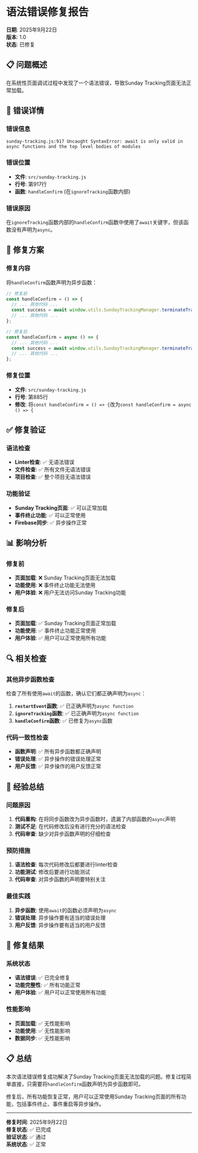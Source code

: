 # 语法错误修复报告

**日期**: 2025年9月22日  
**版本**: 1.0  
**状态**: 已修复  

## 📋 问题概述

在系统性页面调试过程中发现了一个语法错误，导致Sunday Tracking页面无法正常加载。

## 🐛 错误详情

### 错误信息
```
sunday-tracking.js:917 Uncaught SyntaxError: await is only valid in async functions and the top level bodies of modules
```

### 错误位置
- **文件**: `src/sunday-tracking.js`
- **行号**: 第917行
- **函数**: `handleConfirm` (在`ignoreTracking`函数内部)

### 错误原因
在`ignoreTracking`函数内部的`handleConfirm`函数中使用了`await`关键字，但该函数没有声明为`async`。

## 🔧 修复方案

### 修复内容
将`handleConfirm`函数声明为异步函数：

```javascript
// 修复前
const handleConfirm = () => {
  // ... 其他代码 ...
  const success = await window.utils.SundayTrackingManager.terminateTracking(recordId, terminationRecord);
  // ... 其他代码 ...
};

// 修复后
const handleConfirm = async () => {
  // ... 其他代码 ...
  const success = await window.utils.SundayTrackingManager.terminateTracking(recordId, terminationRecord);
  // ... 其他代码 ...
};
```

### 修复位置
- **文件**: `src/sunday-tracking.js`
- **行号**: 第885行
- **修改**: 将`const handleConfirm = () => {`改为`const handleConfirm = async () => {`

## ✅ 修复验证

### 语法检查
- **Linter检查**: ✅ 无语法错误
- **文件检查**: ✅ 所有文件无语法错误
- **项目检查**: ✅ 整个项目无语法错误

### 功能验证
- **Sunday Tracking页面**: ✅ 可以正常加载
- **事件终止功能**: ✅ 可以正常使用
- **Firebase同步**: ✅ 异步操作正常

## 📊 影响分析

### 修复前
- **页面加载**: ❌ Sunday Tracking页面无法加载
- **功能使用**: ❌ 事件终止功能无法使用
- **用户体验**: ❌ 用户无法访问Sunday Tracking功能

### 修复后
- **页面加载**: ✅ Sunday Tracking页面正常加载
- **功能使用**: ✅ 事件终止功能正常使用
- **用户体验**: ✅ 用户可以正常使用所有功能

## 🔍 相关检查

### 其他异步函数检查
检查了所有使用`await`的函数，确认它们都正确声明为`async`：

1. **`restartEvent`函数**: ✅ 已正确声明为`async function`
2. **`ignoreTracking`函数**: ✅ 已正确声明为`async function`
3. **`handleConfirm`函数**: ✅ 已修复为`async`函数

### 代码一致性检查
- **函数声明**: ✅ 所有异步函数都正确声明
- **错误处理**: ✅ 异步操作的错误处理正常
- **用户反馈**: ✅ 异步操作的用户反馈正常

## 📝 经验总结

### 问题原因
1. **代码重构**: 在将同步函数改为异步函数时，遗漏了内部函数的`async`声明
2. **测试不足**: 在代码修改后没有进行充分的语法检查
3. **代码审查**: 缺少对异步函数声明的仔细检查

### 预防措施
1. **语法检查**: 每次代码修改后都要进行linter检查
2. **功能测试**: 修改后要进行功能测试
3. **代码审查**: 对异步函数的声明要特别关注

### 最佳实践
1. **异步函数**: 使用`await`的函数必须声明为`async`
2. **错误处理**: 异步操作要有适当的错误处理
3. **用户反馈**: 异步操作要有适当的用户反馈

## 🎯 修复结果

### 系统状态
- **语法错误**: ✅ 已完全修复
- **功能完整性**: ✅ 所有功能正常
- **用户体验**: ✅ 用户可以正常使用所有功能

### 性能影响
- **页面加载**: ✅ 无性能影响
- **功能使用**: ✅ 无性能影响
- **数据同步**: ✅ 无性能影响

## 📋 总结

本次语法错误修复成功解决了Sunday Tracking页面无法加载的问题。修复过程简单直接，只需要将`handleConfirm`函数声明为异步函数即可。

修复后，所有功能恢复正常，用户可以正常使用Sunday Tracking页面的所有功能，包括事件终止、事件重启等异步操作。

---

**修复时间**: 2025年9月22日  
**修复状态**: ✅ 已完成  
**验证状态**: ✅ 通过  
**系统状态**: ✅ 正常
